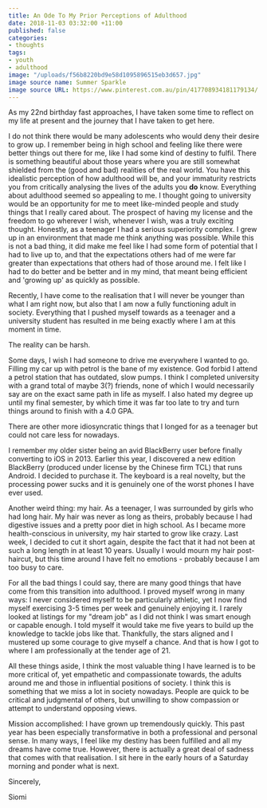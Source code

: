 ```yaml
---
title: An Ode To My Prior Perceptions of Adulthood
date: 2018-11-03 03:32:00 +11:00
published: false
categories:
- thoughts
tags:
- youth
- adulthood
image: "/uploads/f56b8220bd9e58d1095896515eb3d657.jpg"
image source name: Summer Sparkle
image source URL: https://www.pinterest.com.au/pin/417708934181179134/
---
```


As my 22nd birthday fast approaches, I have taken some time to reflect on my life at present and the journey that I have taken to get here. 



I do not think there would be many adolescents who would deny their desire to grow up. I remember being in high school and feeling like there were better things out there for me, like I had some kind of destiny to fulfil. There is something beautiful about those years where you are still somewhat shielded from the (good and bad) realities of the real world. You have this idealistic perception of how adulthood will be, and your immaturity restricts you from critically analysing the lives of the adults you **do** know. Everything about adulthood seemed so appealing to me. I thought going to university would be an opportunity for me to meet like-minded people and study things that I really cared about. The prospect of having my license and the freedom to go wherever I wish, whenever I wish, was a truly exciting thought. Honestly, as a teenager I had a serious superiority complex. I grew up in an environment that made me think anything was possible. While this is not a bad thing, it did make me feel like I had some form of potential that I had to live up to, and that the expectations others had of me were far greater than expectations that others had of those around me. I felt like I had to do better and be better and in my mind, that meant being efficient and 'growing up' as quickly as possible. 



Recently, I have come to the realisation that I will never be younger than what I am right now, but also that I am now a fully functioning adult in society. Everything that I pushed myself towards as a teenager and a university student has resulted in me being exactly where I am at this moment in time. 

The reality can be harsh. 

Some days, I wish I had someone to drive me everywhere I wanted to go. Filling my car up with petrol is the bane of my existence. God forbid I attend a petrol station that has outdated, slow pumps. I think I completed university with a grand total of maybe 3(?) friends, none of which I would necessarily say are on the exact same path in life as myself. I also hated my degree up until my final semester, by which time it was far too late to try and turn things around to finish with a 4.0 GPA. 

There are other more idiosyncratic things that I longed for as a teenager but could not care less for nowadays. 

I remember my older sister being an avid BlackBerry user before finally converting to iOS in 2013. Earlier this year, I discovered a new edition BlackBerry (produced under license by the Chinese firm TCL) that runs Android. I decided to purchase it. The keyboard is a real novelty, but the processing power sucks and it is genuinely one of the worst phones I have ever used. 

Another weird thing: my hair. As a teenager, I was surrounded by girls who had long hair. My hair was never as long as theirs, probably because I had digestive issues and a pretty poor diet in high school. As I became more health-conscious in university, my hair started to grow like crazy. Last week, I decided to cut it short again, despite the fact that it had not been at such a long length in at least 10 years. Usually I would mourn my hair post-haircut, but this time around I have felt no emotions - probably because I am too busy to care.


For all the bad things I could say, there are many good things that have come from this transition into adulthood. I proved myself wrong in many ways: I never considered myself to be particularly athletic, yet I now find myself exercising 3-5 times per week and genuinely enjoying it. I rarely looked at listings for my "dream job" as I did not think I was smart enough or capable enough. I told myself it would take me five years to build up the knowledge to tackle jobs like that. Thankfully, the stars aligned and I mustered up some courage to give myself a chance. And that is how I got to where I am professionally at the tender age of 21. 

All these things aside, I think the most valuable thing I have learned is to be more critical of, yet empathetic and compassionate towards, the adults around me and those in influential positions of society. I think this is something that we miss a lot in society nowadays. People are quick to be critical and judgmental of others, but unwilling to show compassion or attempt to understand opposing views. 



Mission accomplished: I have grown up tremendously quickly. This past year has been especially transformative in both a professional and personal sense. In many ways, I feel like my destiny has been fulfilled and all my dreams have come true. However, there is actually a great deal of sadness that comes with that realisation. I sit here in the early hours of a Saturday morning and ponder what is next. 

Sincerely,

Siomi
